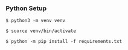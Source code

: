 ### Python Setup

```
$ python3 -m venv venv

$ source venv/bin/activate

$ python -m pip install -f requirements.txt
```
